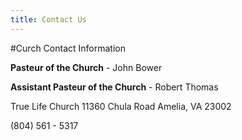 ```yaml
---
title: Contact Us
---
```



#Curch Contact Information

  

**Pasteur of the Church** - John Bower
         
**Assistant Pasteur of the Church** - Robert Thomas

True Life Church
11360 Chula Road
Amelia, VA 23002

(804) 561 - 5317
